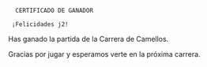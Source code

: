       CERTIFICADO DE GANADOR

     ¡Felicidades j2!

Has ganado la partida de la Carrera de Camellos.

Gracias por jugar y esperamos verte en la próxima carrera.
